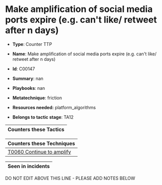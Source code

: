 # Make amplification of social media ports expire (e.g. can't like/ retweet after n days)

* **Type**: Counter TTP

* **Name**: Make amplification of social media ports expire (e.g. can't like/ retweet after n days)

* **Id**: C00147

* **Summary**: nan

* **Playbooks**: nan

* **Metatechnique**: friction

* **Resources needed:** platform_algorithms

* **Belongs to tactic stage**: TA12


| Counters these Tactics |
| ---------------------- |



| Counters these Techniques |
| ------------------------- |
| [T0060 Continue to amplify](../techniques/T0060.md) |



| Seen in incidents |
| ----------------- |


DO NOT EDIT ABOVE THIS LINE - PLEASE ADD NOTES BELOW